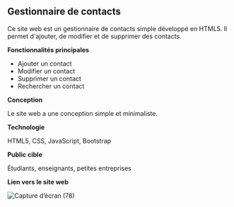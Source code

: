 ## Gestionnaire de contacts

Ce site web est un gestionnaire de contacts simple développé en HTML5. Il permet d'ajouter, de modifier et de supprimer des contacts.

**Fonctionnalités principales**

* Ajouter un contact
* Modifier un contact
* Supprimer un contact
* Rechercher un contact

**Conception**

Le site web a une conception simple et minimaliste.

**Technologie**

HTML5, CSS, JavaScript, Bootstrap

**Public cible**

Étudiants, enseignants, petites entreprises

**Lien vers le site web**

![Capture d’écran (78)](https://github.com/siwar630/Gestionnaire_De_Contact/assets/130316042/d4983161-cc44-49c3-aed1-aa46119d2e11)
